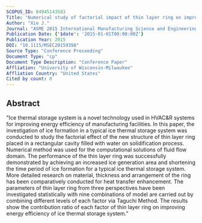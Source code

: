```yaml
---
SCOPUS_ID: 84945143583
Title: "Numerical study of factorial impact of thin layer ring on improving thermal performance of ice thermal storage system"
Author: "Xie J."
Journal: "ASME 2015 International Manufacturing Science and Engineering Conference, MSEC 2015"
Publication Date: {'$date': '2015-01-01T00:00:00Z'}
Publication Year: 2015
DOI: "10.1115/MSEC20159398"
Source Type: "Conference Proceeding"
Document Type: "cp"
Document Type Description: "Conference Paper"
Affliation: "University of Wisconsin-Milwaukee"
Affliation Country: "United States"
Cited by count: 0
---
```


## Abstract
"Ice thermal storage system is a novel technology used in HVAC&R systems for improving energy efficiency of manufacturing facilities. In this paper, the investigation of ice formation in a typical ice thermal storage system was conducted to study the factorial effect of the new structure of thin layer ring placed in a rectangular cavity filled with water on solidification process. Numerical method was used for the computational solutions of fluid flow domain. The performance of the thin layer ring was successfully demonstrated by achieving an increased ice generation area and shortening the time period of ice formation for a typical ice thermal storage system. More detailed research on material, thickness and arrangement of the ring has been comparatively conducted for heat transfer enhancement. The parameters of thin layer ring from three perspectives have been investigated statistically with nine combinations of model are carried out by combining different levels of each factor via Taguchi Method. The results show the contribution ratio of each factor of thin layer ring on improving energy efficiency of ice thermal storage system."
